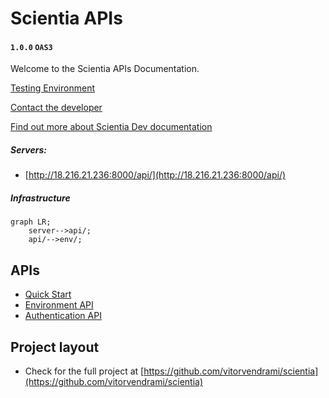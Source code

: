 # Scientia APIs 
#### `1.0.0`  `OAS3`

Welcome to the Scientia APIs Documentation.

[Testing Environment](http://18.216.21.236:8000/api/)

[Contact the developer](#)

[Find out more about Scientia Dev documentation](#)

##### Servers:
-  [http://18.216.21.236:8000/api/](http://18.216.21.236:8000/api/)


##### Infrastructure
```mermaid
graph LR;
    server-->api/;
    api/-->env/;

```
## APIs

*  [Quick Start](./apis/index.md)
*  [Environment API](./apis/endpoints.md)
*  [Authentication API](./apis/auth.md)

## Project layout

* Check for the full project at [https://github.com/vitorvendrami/scientia](https://github.com/vitorvendrami/scientia)
